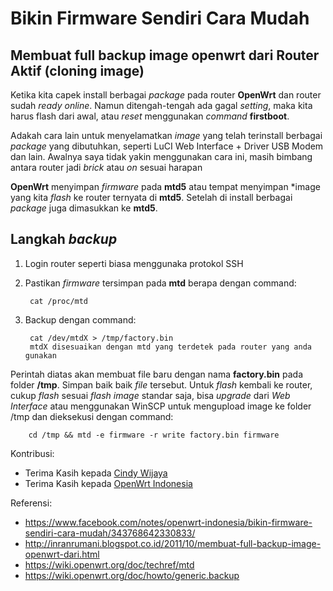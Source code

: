 # Bikin Firmware Sendiri Cara Mudah

## Membuat full backup image openwrt dari Router Aktif (cloning image)
Ketika kita capek install berbagai *package* pada router **OpenWrt** dan router sudah  *ready online*. Namun ditengah-tengah ada gagal *setting*, maka 
kita harus flash dari awal, atau *reset* menggunakan *command* **firstboot**.

Adakah cara lain untuk menyelamatkan *image* yang telah terinstall berbagai *package* yang dibutuhkan, seperti LuCI Web Interface + Driver USB Modem dan 
lain. Awalnya saya tidak yakin menggunakan cara ini, masih bimbang antara router jadi *brick* atau *on* sesuai harapan

**OpenWrt** menyimpan *firmware* pada **mtd5** atau tempat menyimpan *image yang kita *flash* ke router ternyata di **mtd5**. Setelah di install 
berbagai *package* juga dimasukkan ke **mtd5**.

## Langkah *backup*
1. Login router seperti biasa menggunaka protokol SSH
2. Pastikan *firmware* tersimpan pada **mtd** berapa dengan command:

		cat /proc/mtd
		
3. Backup dengan command:

		cat /dev/mtdX > /tmp/factory.bin
		mtdX disesuaikan dengan mtd yang terdetek pada router yang anda gunakan 
Perintah diatas akan membuat file baru dengan nama **factory.bin** pada folder **/tmp**. Simpan baik baik *file* tersebut. Untuk *flash* kembali ke router, cukup *flash* sesuai *flash image* standar saja, bisa *upgrade* dari *Web Interface* atau menggunakan WinSCP untuk mengupload image ke folder /tmp dan dieksekusi dengan command:

		cd /tmp && mtd -e firmware -r write factory.bin firmware

Kontribusi:
- Terima Kasih kepada [Cindy Wijaya](https://www.facebook.com/openwrtindonesia)
- Terima Kasih kepada [OpenWrt Indonesia](https://www.facebook.com/groups/openwrt)

Referensi:
- https://www.facebook.com/notes/openwrt-indonesia/bikin-firmware-sendiri-cara-mudah/343768642330833/
- http://inranrumani.blogspot.co.id/2011/10/membuat-full-backup-image-openwrt-dari.html
- https://wiki.openwrt.org/doc/techref/mtd
- https://wiki.openwrt.org/doc/howto/generic.backup
